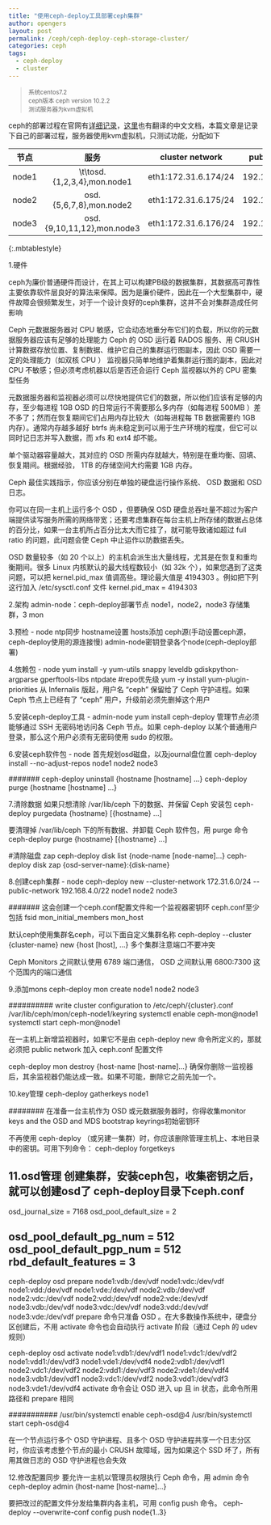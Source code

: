 ```yaml
---
title: "使用ceph-deploy工具部署ceph集群"
author: opengers
layout: post
permalink: /ceph/ceph-deploy-ceph-storage-cluster/
categories: ceph
tags:
  - ceph-deploy
  - cluster
---
```


><small>系统centos7.2    
ceph版本 ceph version 10.2.2   
测试服务器为kvm虚拟机</small>

ceph的部署过程在官网有[详细记录](http://docs.ceph.com/docs/master/start/quick-ceph-deploy/)，[这里](http://docs.ceph.org.cn/start/quick-start-preflight/)也有翻译的中文文档，本篇文章是记录下自己的部署过程，服务器使用kvm虚拟机，只测试功能，分配如下  

节点 | 服务 | cluster network | public network
:--: | :--: | :--: | :--:
node1 | \t\tosd.{1,2,3,4},mon.node1  |  eth1:172.31.6.174/24  | 192.168.6.174/22
node2 | osd.{5,6,7,8},mon.node2  |  eth1:172.31.6.175/24  | 192.168.6.175/22
node3 | osd.{9,10,11,12},mon.node3  | eth1:172.31.6.176/24 | 192.168.6.176/22
{:.mbtablestyle}      

1.硬件

ceph为廉价普通硬件而设计，在其上可以构建PB级的数据集群，其数据高可靠性主要依靠软件层良好的算法来保障。因为是廉价硬件，因此在一个大型集群中，硬件故障会很频繁发生，对于一个设计良好的ceph集群，这并不会对集群造成任何影响

Ceph 元数据服务器对 CPU 敏感，它会动态地重分布它们的负载，所以你的元数据服务器应该有足够的处理能力
Ceph 的 OSD 运行着 RADOS 服务、用 CRUSH 计算数据存放位置、复制数据、维护它自己的集群运行图副本，因此 OSD 需要一定的处理能力（如双核 CPU ）
监视器只简单地维护着集群运行图的副本，因此对 CPU 不敏感；但必须考虑机器以后是否还会运行 Ceph 监视器以外的 CPU 密集型任务

元数据服务器和监视器必须可以尽快地提供它们的数据，所以他们应该有足够的内存，至少每进程 1GB
OSD 的日常运行不需要那么多内存（如每进程 500MB ）差不多了；然而在恢复期间它们占用内存比较大（如每进程每 TB 数据需要约 1GB 内存）。通常内存越多越好
btrfs 尚未稳定到可以用于生产环境的程度，但它可以同时记日志并写入数据，而 xfs 和 ext4 却不能。

单个驱动器容量越大，其对应的 OSD 所需内存就越大，特别是在重均衡、回填、恢复期间。根据经验， 1TB 的存储空间大约需要 1GB 内存。

Ceph 最佳实践指示，你应该分别在单独的硬盘运行操作系统、 OSD 数据和 OSD 日志。

你可以在同一主机上运行多个 OSD ，但要确保 OSD 硬盘总吞吐量不超过为客户端提供读写服务所需的网络带宽；还要考虑集群在每台主机上所存储的数据占总体的百分比，如果一台主机所占百分比太大而它挂了，就可能导致诸如超过 full ratio 的问题，此问题会使 Ceph 中止运作以防数据丢失。

OSD 数量较多（如 20 个以上）的主机会派生出大量线程，尤其是在恢复和重均衡期间。很多 Linux 内核默认的最大线程数较小（如 32k 个），如果您遇到了这类问题，可以把 kernel.pid_max 值调高些。理论最大值是 4194303 。例如把下列这行加入 /etc/sysctl.conf 文件
kernel.pid_max = 4194303

2.架构
admin-node：ceph-deploy部署节点
node1，node2，node3  存储集群，3 mon

3.预检 - node
ntp同步
hostname设置
hosts添加
ceph源(手动设置ceph源，ceph-deploy使用的源连接慢)
admin-node密钥登录各个node(ceph-deploy部署)

4.依赖包 - node
yum install -y yum-utils snappy leveldb gdiskpython-argparse gperftools-libs ntpdate
#repo优先级
yum -y install yum-plugin-priorities
从 Infernalis 版起，用户名 “ceph” 保留给了 Ceph 守护进程。如果 Ceph 节点上已经有了 “ceph” 用户，升级前必须先删掉这个用户

5.安装ceph-deploy工具 - admin-node
yum install ceph-deploy
管理节点必须能够通过 SSH 无密码地访问各 Ceph 节点。如果 ceph-deploy 以某个普通用户登录，那么这个用户必须有无密码使用 sudo 的权限。

6.安装ceph软件包 - node
首先规划osd磁盘，以及journal盘位置
ceph-deploy install --no-adjust-repos node1 node2 node3

#######
ceph-deploy uninstall {hostname [hostname] ...}
ceph-deploy purge {hostname [hostname] ...}

7.清除数据
如果只想清除 /var/lib/ceph 下的数据、并保留 Ceph 安装包
ceph-deploy purgedata {hostname} [{hostname} ...]

要清理掉 /var/lib/ceph 下的所有数据、并卸载 Ceph 软件包，用 purge 命令
ceph-deploy purge {hostname} [{hostname} ...]

#清除磁盘 zap
ceph-deploy disk list {node-name [node-name]...}
ceph-deploy disk zap {osd-server-name}:{disk-name}

8.创建ceph集群 - node
ceph-deploy new --cluster-network 172.31.6.0/24 --public-network 192.168.4.0/22 node1 node2 node3

#######
这会创建一个ceph.conf配置文件和一个监视器密钥环
ceph.conf至少包括
fsid
mon_initial_members
mon_host

默认ceph使用集群名ceph，可以下面自定义集群名称
ceph-deploy --cluster {cluster-name} new {host [host], ...}
多个集群注意端口不要冲突

Ceph Monitors 之间默认使用 6789 端口通信， OSD 之间默认用 6800:7300 这个范围内的端口通信

9.添加mons
ceph-deploy mon create node1 node2 node3

##########
write cluster configuration to /etc/ceph/{cluster}.conf
/var/lib/ceph/mon/ceph-node1/keyring
systemctl enable ceph-mon@node1
systemctl start ceph-mon@node1

在一主机上新增监视器时，如果它不是由 ceph-deploy new 命令所定义的，那就必须把 public network 加入 ceph.conf 配置文件

ceph-deploy mon destroy {host-name [host-name]...}
确保你删除一监视器后，其余监视器仍能达成一致。如果不可能，删除它之前先加一个。

10.key管理
ceph-deploy gatherkeys node1

########
在准备一台主机作为 OSD 或元数据服务器时，你得收集monitor keys and the OSD and MDS bootstrap keyrings初始密钥环

不再使用 ceph-deploy （或另建一集群）时，你应该删除管理主机上、本地目录中的密钥。可用下列命令：
ceph-deploy forgetkeys

11.osd管理
创建集群，安装ceph包，收集密钥之后，就可以创建osd了
ceph-deploy目录下ceph.conf
-----------------------
osd_journal_size = 7168
osd_pool_default_size = 2

osd_pool_default_pg_num = 512
osd_pool_default_pgp_num = 512
rbd_default_features = 3
-----------------------
ceph-deploy osd prepare node1:vdb:/dev/vdf node1:vdc:/dev/vdf node1:vdd:/dev/vdf node1:vde:/dev/vdf node2:vdb:/dev/vdf node2:vdc:/dev/vdf node2:vdd:/dev/vdf node2:vde:/dev/vdf node3:vdb:/dev/vdf node3:vdc:/dev/vdf node3:vdd:/dev/vdf node3:vde:/dev/vdf
prepare 命令只准备 OSD 。在大多数操作系统中，硬盘分区创建后，不用 activate 命令也会自动执行 activate 阶段（通过 Ceph 的 udev 规则）

ceph-deploy osd activate node1:vdb1:/dev/vdf1 node1:vdc1:/dev/vdf2 node1:vdd1:/dev/vdf3 node1:vde1:/dev/vdf4 node2:vdb1:/dev/vdf1 node2:vdc1:/dev/vdf2 node2:vdd1:/dev/vdf3 node2:vde1:/dev/vdf4 node3:vdb1:/dev/vdf1 node3:vdc1:/dev/vdf2 node3:vdd1:/dev/vdf3 node3:vde1:/dev/vdf4
activate 命令会让 OSD 进入 up 且 in 状态，此命令所用路径和 prepare 相同

###########
/usr/bin/systemctl enable ceph-osd@4
/usr/bin/systemctl start ceph-osd@4

在一个节点运行多个 OSD 守护进程、且多个 OSD 守护进程共享一个日志分区时，你应该考虑整个节点的最小 CRUSH 故障域，因为如果这个 SSD 坏了，所有用其做日志的 OSD 守护进程也会失效

12.修改配置同步
要允许一主机以管理员权限执行 Ceph 命令，用 admin 命令
ceph-deploy admin {host-name [host-name]...}

要把改过的配置文件分发给集群内各主机，可用 config push 命令。
ceph-deploy --overwrite-conf config push node{1..3}

